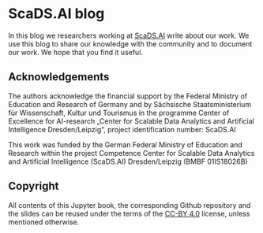 # ScaDS.AI blog

In this blog we researchers working at [ScaDS.AI](https://scads.ai) write about our work. We use this blog to share our knowledge with the community and to document our work. We hope that you find it useful.

## Acknowledgements

The authors acknowledge the financial support by the Federal Ministry of Education and Research of Germany and by Sächsische Staatsministerium für Wissenschaft, Kultur und Tourismus in the programme Center of Excellence for AI-research „Center for Scalable Data Analytics and Artificial Intelligence Dresden/Leipzig“, project identification number: ScaDS.AI

This work was funded by the German Federal Ministry of Education and Research within the project Competence Center for Scalable Data Analytics and Artificial Intelligence (ScaDS.AI) Dresden/Leipzig (BMBF 01IS18026B)

## Copyright

All contents of this Jupyter book, the corresponding Github repository and the slides can be reused under the terms of the [CC-BY 4.0](https://creativecommons.org/licenses/by/4.0/) license, unless mentioned otherwise.
